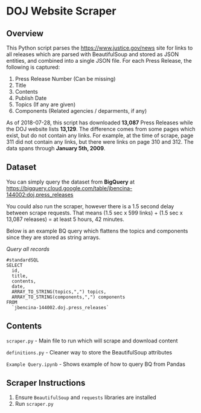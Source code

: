 # DOJ Website Scraper

## Overview
This Python script parses the https://www.justice.gov/news site for links to all releases which are parsed with BeautifulSoup and stored as JSON entities, and combined into a single JSON file. For each Press Release, the following is captured:

1. Press Release Number (Can be missing)
2. Title
3. Contents
4. Publish Date
5. Topics (If any are given)
6. Components (Related agencies / deparments, if any)

As of 2018-07-28, this script has downloaded **13,087** Press Releases while the DOJ website lists **13,129**. The difference comes from some pages which exist, but do not contain any links. For example, at the time of scrape, page 311 did not contain any links, but there were links on page 310 and 312. The data spans through **January 5th, 2009**.

## Dataset
You can simply query the dataset from **BigQuery** at https://bigquery.cloud.google.com/table/jbencina-144002:doj.press_releases

You could also run the scraper, however there is a 1.5 second delay between scrape requests. That means (1.5 sec x 599 links) + (1.5 sec x 13,087 releases) = at least 5 hours, 42 minutes.

Below is an example BQ query which flattens the topics and components since they are stored as string arrays.

*Query all records*
```
#standardSQL
SELECT 
  id, 
  title, 
  contents,
  date,
  ARRAY_TO_STRING(topics,",") topics,
  ARRAY_TO_STRING(components,",") components
FROM 
  `jbencina-144002.doj.press_releases` 
```

## Contents
`scraper.py` - Main file to run which will scrape and download content

`definitions.py` - Cleaner way to store the BeautifulSoup attributes

`Example Query.ipynb` - Shows example of how to query BQ from Pandas

## Scraper Instructions
1. Ensure `BeautifulSoup` and `requests` libraries are installed
2. Run `scraper.py`
